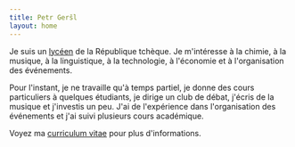 ```yaml
---
title: Petr Geršl
layout: home
---
```

Je suis un [lycéen](https://www.cmgp.cz/) de la République tchèque. Je m'intéresse à la chimie, à la musique, à la linguistique, à la technologie, à l'économie et à l'organisation des événements.

Pour l'instant, je ne travaille qu'à temps partiel, je donne des cours particuliers à quelques étudiants, je dirige un club de débat, j'écris de la musique et j'investis un peu. J'ai de l'expérience dans l'organisation des événements et j'ai suivi plusieurs cours académique.

Voyez ma [curriculum vitae](/fr/bio/) pour plus d'informations.